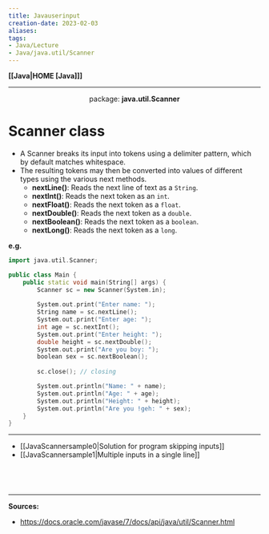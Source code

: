 ```yaml
---
title: Javauserinput
creation-date: 2023-02-03
aliases:
tags:
- Java/Lecture
- Java/java.util/Scanner
---
```

**[[Java|HOME [Java]]]**

---
<center>package: <strong>java.util.Scanner</strong></center>

# Scanner class
- A Scanner breaks its input into tokens using a delimiter pattern, which by default matches whitespace.
- The resulting tokens may then be converted into values of different types using the various next methods.
	- **nextLine()**: Reads the next line of text as a `String`.
	- **nextInt()**: Reads the next token as an `int`.
	- **nextFloat()**: Reads the next token as a `float`.
	- **nextDouble()**: Reads the next token as a `double`.
	- **nextBoolean()**: Reads the next token as a `boolean`.
	- **nextLong()**: Reads the next token as a `long`.

**e.g.**
```cpp
import java.util.Scanner;

public class Main {
    public static void main(String[] args) {
        Scanner sc = new Scanner(System.in);
        
        System.out.print("Enter name: ");
        String name = sc.nextLine();
        System.out.print("Enter age: ");
        int age = sc.nextInt();
        System.out.print("Enter height: ");
        double height = sc.nextDouble();
        System.out.print("Are you boy: ");
        boolean sex = sc.nextBoolean();
        
        sc.close(); // closing

        System.out.println("Name: " + name);
        System.out.println("Age: " + age);
        System.out.println("Height: " + height);
        System.out.println("Are you !geh: " + sex);
    }
}
```

---
- [[JavaScannersample0|Solution for program skipping inputs]]
- [[JavaScannersample1|Multiple inputs in a single line]]

<br>

# 
---
**Sources:**
- https://docs.oracle.com/javase/7/docs/api/java/util/Scanner.html